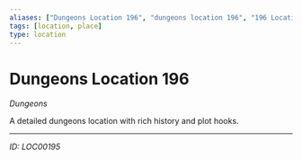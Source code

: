 ```yaml
---
aliases: ["Dungeons Location 196", "dungeons location 196", "196 Location Dungeons"]
tags: [location, place]
type: location
---
```


# Dungeons Location 196

*Dungeons*

A detailed dungeons location with rich history and plot hooks.

---
*ID: LOC00195*